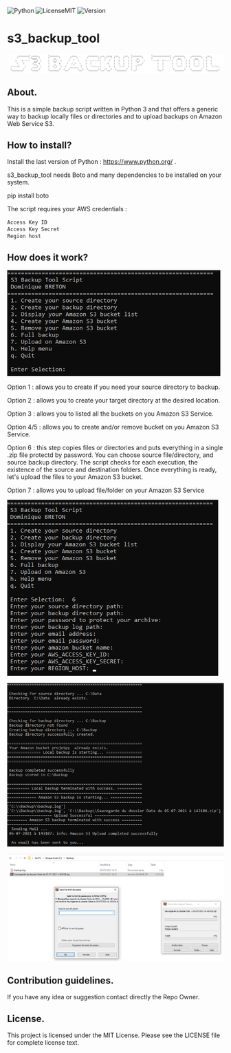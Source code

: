 ![Python](https://img.shields.io/badge/python-3.9.5-red) ![LicenseMIT](https://img.shields.io/badge/license-MIT-brightgreen) ![Version](https://img.shields.io/badge/version-1.0-orange) 

# s3_backup_tool

![Logo](/image/Sans%20titre2.png?raw=true)

## About.

This is a simple backup script written in Python 3 and that offers a generic way to backup locally files or directories and to upload backups on Amazon Web Service S3.

## How to install?

Install the last version of Python : https://www.python.org/ .

s3_backup_tool needs Boto and many dependencies to be installed on your system.

pip install boto


The script requires your AWS credentials :

    Access Key ID 
    Access Key Secret
    Region host


## How does it work?

![Launcher](/image/Sans%20titre.png?raw=true)

Option 1 : allows you to create if you need your source directory to backup.

Option 2 : allows you to create your target directory at the desired location.

Option 3 : allows you to listed all the buckets on you Amazon S3 Service.

Option 4/5 : allows you to create and/or remove bucket on you Amazon S3 Service.

Option 6 : this step copies files or directories and puts everything in a single .zip file protectd by password. You can choose source file/directory, and source                backup directory. The script checks for each execution, the existence of the source and destination folders.
           Once everything is ready, let's upload the files to your Amazon S3 bucket.
           
Option 7 : allows you to upload file/folder on your Amazon S3 Service

![Choice](/image/Sans%20titre1.png?raw=true)

![Choice](/image/Sans%20titre3.png?raw=true)

![Choice](/image/Sans%20titre4.png?raw=true)

## Contribution guidelines.

If you have any idea or suggestion contact directly the Repo Owner.

## License.

This project is licensed under the MIT License. Please see the LICENSE file for complete license text.

